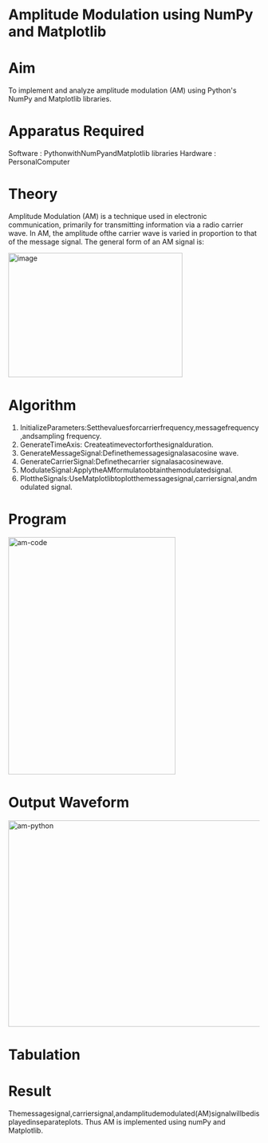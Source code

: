 # Amplitude Modulation using NumPy and Matplotlib

# Aim
To implement and analyze amplitude modulation (AM) using Python's NumPy and Matplotlib libraries.
# Apparatus Required
Software : PythonwithNumPyandMatplotlib libraries
Hardware : PersonalComputer
# Theory
Amplitude Modulation (AM) is a technique used in electronic communication, primarily for transmitting information via a radio carrier wave. In AM, the amplitude ofthe carrier wave is varied in proportion to that of the message signal. The general form of an AM signal is:

 <img width="349" height="249" alt="image" src="https://github.com/user-attachments/assets/03780d81-e0b0-49b6-9c17-f89b4974e610" />
 
# Algorithm
1.	InitializeParameters:Setthevaluesforcarrierfrequency,messagefrequency,andsampling frequency.
2.	GenerateTimeAxis: Createatimevectorforthesignalduration.
3.	GenerateMessageSignal:Definethemessagesignalasacosine wave.
4.	GenerateCarrierSignal:Definethecarrier signalasacosinewave.
5.	ModulateSignal:ApplytheAMformulatoobtainthemodulatedsignal.
6.	PlottheSignals:UseMatplotlibtoplotthemessagesignal,carriersignal,andmodulated signal.
# Program

<img width="335" height="475" alt="am-code" src="https://github.com/user-attachments/assets/f880d212-6ca8-498a-a3bd-ea94fad9c313" />

# Output Waveform

<img width="554" height="413" alt="am-python" src="https://github.com/user-attachments/assets/3246bd5b-c7c1-4dd2-b484-ba40f355916e" />

# Tabulation

# Result
Themessagesignal,carriersignal,andamplitudemodulated(AM)signalwillbedisplayedinseparateplots. Thus AM is implemented using numPy and Matplotlib.
